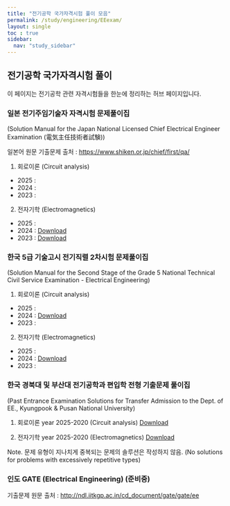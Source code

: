 ```yaml
---
title: "전기공학 국가자격시험 풀이 모음"
permalink: /study/engineering/EEexam/
layout: single
toc : true
sidebar:
  nav: "study_sidebar"
---
```

## 전기공학 국가자격시험 풀이

이 페이지는 전기공학 관련 자격시험들을 한눈에 정리하는 허브 페이지입니다.  


### 일본 전기주임기술자 자격시험 문제풀이집
(Solution Manual for the Japan National Licensed Chief Electrical Engineer Examination (電気主任技術者試験))

일본어 원문 기출문제 출처 : https://www.shiken.or.jp/chief/first/qa/

1. 회로이론 (Circuit analysis)
- 2025 : 
- 2024 :
- 2023 : 

2. 전자기학 (Electromagnetics)
- 2025 : 
- 2024 : [Download]( /learning-vault/assets/pdf/denken_1st_grade_Electromagnetics_2024.pdf )
- 2023 : [Download]( /learning-vault/assets/pdf/denken_1st_grade_Electromagnetics_2023.pdf )



### 한국 5급 기술고시 전기직렬 2차시험 문제풀이집
(Solution Manual for the Second Stage of the Grade 5 National Technical Civil Service Examination - Electrical Engineering) 

1. 회로이론 (Circuit analysis)
- 2025 : 
- 2024 : [Download]( /learning-vault/assets/pdf/gisulgosi_EE_circuitanalysis_2024.pdf )
- 2023 : 

2. 전자기학 (Electromagnetics)
- 2025 : 
- 2024 : [Download]( /learning-vault/assets/pdf/gisulgosi_EE_electromagnetics_2024.pdf )
- 2023 : 


### 한국 경북대 및 부산대 전기공학과 편입학 전형 기출문제 풀이집 
(Past Entrance Examination Solutions for Transfer Admission to the Dept. of EE., Kyungpook & Pusan National University) 

1. 회로이론 year 2025-2020 (Circuit analysis)
[Download]( /learning-vault/assets/pdf/Univ_Transfer_pastpapers_circuit_theory.pdf )

2. 전자기학 year 2025-2020 (Electromagnetics)
[Download]( /learning-vault/assets/pdf/Univ_Transfer_pastpapers_electromagnetics.pdf )

Note. 문제 유형이 지나치게 중복되는 문제의 솔루션은 작성하지 않음. 
(No solutions for problems with excessively repetitive types)


### 인도 GATE (Electrical Engineering) (준비중)

기출문제 원문 출처 : http://ndl.iitkgp.ac.in/cd_document/gate/gate/ee